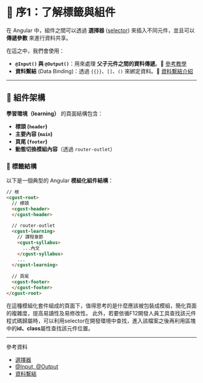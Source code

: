 # 📌 序1：了解標籤與組件

在 Angular 中，組件之間可以透過 **選擇器** ([selector](https://ithelp.ithome.com.tw/articles/10220328)) 來插入不同元件，並且可以 **傳遞參數** 來進行資料共享。  

在這之中，我們會使用：
- **`@Input()` 與 `@Output()`**：用來處理 **父子元件之間的資料傳遞**。🔗 [參考教學](https://hsuchihting.github.io/angular/20210304/1004423002/)
- **資料繫結** (Data Binding)：透過 `{{}}`、`[]`、`()` 來綁定資料。🔗 [資料繫結介紹](https://hackmd.io/@Heidi-Liu/angular-data-binding)

---

## **📌 組件架構**
**學習環境（learning）** 的頁面結構包含：
- **標頭 (`header`)**
- **主要內容 (`main`)**
- **頁尾 (`footer`)**
- **動態切換模組內容**（透過 `router-outlet`）

### **📌 標籤結構**
以下是一個典型的 Angular **模組化組件結構**：

```html
// 根
<cgust-root>
  // 標頭
  <cgust-header>  
  </cgust-header>
  
  // router-outlet
  <cgust-learning>  
    // 課程章節
    <cgust-syllabus> 
      ...內文
    </cgust-syllabus>
    ...
  </cgust-learning>
  
  // 頁尾
  <cgust-footer>  
  </cgust-footer>
</cgust-root>
```

在這種模組化套件組成的頁面下，值得思考的是什麼應該被包裝成模組，簡化頁面的複雜度，提高易讀性及易修改性。
此外，若要依循F12開發人員工具查找該元件程式碼歸屬時，可以利用selector在開發環境中查找，進入該檔案之後再利用區塊中的**id、class**屬性查找該元件位置。

---
參考資料
- [選擇器](https://ithelp.ithome.com.tw/articles/10220328)
- [@Input, @Output](https://hsuchihting.github.io/angular/20210304/1004423002/)
- [資料繫結](https://hackmd.io/@Heidi-Liu/angular-data-binding)
